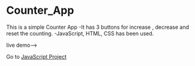 # Counter_App

This is a simple Counter App
-It has 3 buttons for increase , decrease and reset the counting.
-JavaScript, HTML, CSS has been used.

live demo-->

Go to [JavaScript Project](https://github.com/nehanawar025/Javascript_learning_projects)
